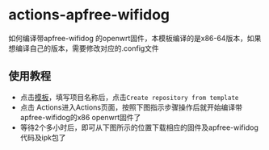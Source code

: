 # actions-apfree-wifidog

如何编译带apfree-wifidog 的openwrt固件，本模板编译的是x86-64版本，如果想编译自己的版本，需要修改对应的.config文件

## 使用教程

 - 点击[模板](https://github.com/liudf0716/actions-apfree-wifidog/generate)，填写项目名称后，点击`Create repository from template`
 - 点击 Actions进入Actions页面，按照下图指示步骤操作后就开始编译带apfree-wifidog的x86 openwrt固件了
 - 等待2个多小时后，即可从下图所示的位置下载相应的固件及apfree-wifidog代码及ipk包了
